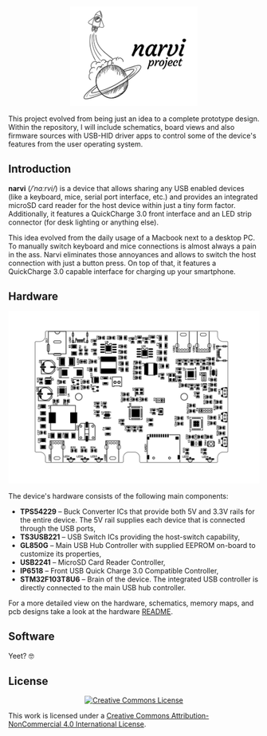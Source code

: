 <p align="center"><img width="256" src="./.assets/logo.png" alt="narvi logo"></p>

This project evolved from being just an idea to a complete prototype design. Within the repository, I will include schematics, board views and also firmware sources with USB-HID driver apps to control some of the device's features from the user operating system.



## Introduction

**narvi** (*/ˈnɑːrvi/*) is a device that allows sharing any USB enabled devices (like a keyboard, mice, serial port interface, etc.) and provides an integrated microSD card reader for the host device within just a tiny form factor. Additionally, it features a QuickCharge 3.0 front interface and an LED strip connector (for desk lighting or anything else).

This idea evolved from the daily usage of a Macbook next to a desktop PC. To manually switch keyboard and mice connections is almost always a pain in the ass. Narvi eliminates those annoyances and allows to switch the host connection with just a button press. On top of that, it features a QuickCharge 3.0 capable interface for charging up your smartphone.



## Hardware

<p align="center"><img width="512" src="./.assets/pcb_top_assembly.png" alt="pcb top assembly"></p>

The device's hardware consists of the following main components:

- **TPS54229** – Buck Converter ICs that provide both 5V and 3.3V rails for the entire device. The 5V rail supplies each device that is connected through the USB ports,
- **TS3USB221** – USB Switch ICs providing the host-switch capability,
- **GL850G** – Main USB Hub Controller with supplied EEPROM on-board to customize its properties,
- **USB2241** – MicroSD Card Reader Controller,
- **IP6518** – Front USB Quick Charge 3.0 Compatible Controller,
- **STM32F103T8U6** – Brain of the device. The integrated USB controller is directly connected to the main USB hub controller.

For a more detailed view on the hardware, schematics, memory maps, and pcb designs take a look at the hardware [README](hardware/README.md).



## Software

Yeet? :nerd_face:



## License

<p align="center"><a rel="license" href="http://creativecommons.org/licenses/by-nc/4.0/"><img alt="Creative Commons License" style="border-width:0" src="https://i.creativecommons.org/l/by-nc/4.0/88x31.png" /></a></p>
This work is licensed under a <a rel="license" href="http://creativecommons.org/licenses/by-nc/4.0/">Creative Commons Attribution-NonCommercial 4.0 International License</a>.

